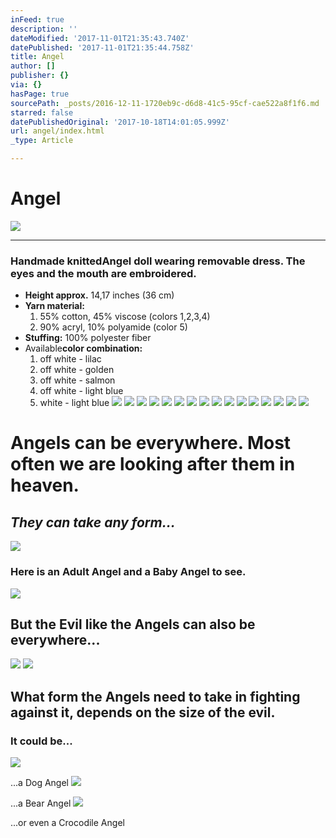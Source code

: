 ```yaml
---
inFeed: true
description: ''
dateModified: '2017-11-01T21:35:43.740Z'
datePublished: '2017-11-01T21:35:44.758Z'
title: Angel
author: []
publisher: {}
via: {}
hasPage: true
sourcePath: _posts/2016-12-11-1720eb9c-d6d8-41c5-95cf-cae522a8f1f6.md
starred: false
datePublishedOriginal: '2017-10-18T14:01:05.999Z'
url: angel/index.html
_type: Article

---
```

# **Angel**
![](https://the-grid-user-content.s3-us-west-2.amazonaws.com/ffb2e421-e579-487e-aeb5-ba068c2b6345.jpg)

---

### Handmade knitted**Angel** doll wearing removable dress. The eyes and the mouth are embroidered.

* **Height approx.** 14,17 inches (36 cm)
* **Yarn material:**
  1. 55% cotton, 45% viscose (colors 1,2,3,4)
  2. 90% acryl, 10% polyamide (color 5)
* **Stuffing:** 100% polyester fiber
* Available**color combination:**
  1. off white - lilac
  2. off white - golden
  3. off white - salmon
  4. off white - light blue
  5. white - light blue
![](https://the-grid-user-content.s3-us-west-2.amazonaws.com/23631206-a608-40be-acd4-05018c0578d3.jpg)
![](https://the-grid-user-content.s3-us-west-2.amazonaws.com/9d4e41a7-227c-4e3e-b27d-e64722d033c3.jpg)
![](https://the-grid-user-content.s3-us-west-2.amazonaws.com/6e450d34-dd08-4a49-a2c0-34d9d8e4268b.jpg)
![](https://the-grid-user-content.s3-us-west-2.amazonaws.com/d28e532e-c7ba-45bf-93c6-12813c2d772f.jpg)
![](https://the-grid-user-content.s3-us-west-2.amazonaws.com/a3ab5f9b-f5bc-422f-9e0b-77c7b4bf20f9.jpg)
![](https://the-grid-user-content.s3-us-west-2.amazonaws.com/c6c166f8-a800-4d52-b852-63c9ae3e35f2.jpg)
![](https://the-grid-user-content.s3-us-west-2.amazonaws.com/35ab7929-2425-4d72-abce-b9a9ca378654.jpg)
![](https://the-grid-user-content.s3-us-west-2.amazonaws.com/41a19d53-9a64-4683-a864-9887e06122c6.jpg)
![](https://the-grid-user-content.s3-us-west-2.amazonaws.com/bec5b322-5260-49ee-9c79-fcb5579e9b9c.jpg)
![](https://the-grid-user-content.s3-us-west-2.amazonaws.com/6e99e628-ea73-4e50-8e9b-8e840d1bf035.jpg)
![](https://the-grid-user-content.s3-us-west-2.amazonaws.com/3e4d960a-ca72-4b2d-855d-e8f8a8534fb3.jpg)
![](https://the-grid-user-content.s3-us-west-2.amazonaws.com/23e7a181-33d7-46b0-8b9e-77560ced80a8.jpg)
![](https://the-grid-user-content.s3-us-west-2.amazonaws.com/46de5511-154c-408c-8d31-bbf98caf0b00.jpg)
![](https://the-grid-user-content.s3-us-west-2.amazonaws.com/9d0194eb-af9c-45c9-b941-df26f460ab07.jpg)
![](https://the-grid-user-content.s3-us-west-2.amazonaws.com/b3941104-04ae-47f8-9947-a8bf4ce6d16a.jpg)
![](https://the-grid-user-content.s3-us-west-2.amazonaws.com/9424661a-e483-4805-8170-13c6e9313395.jpg)

# **Angels can be everywhere. Most often we are looking after them in heaven.**

## _They can take any form..._
![](https://the-grid-user-content.s3-us-west-2.amazonaws.com/aa80d3d1-71e7-47f8-be69-d8427d2afee0.jpg)

### Here is an Adult Angel and a Baby Angel to see.
![](https://the-grid-user-content.s3-us-west-2.amazonaws.com/ca55ba32-c1a7-44dd-ba04-cbca8399d35f.jpg)

## But the Evil like the Angels can also be everywhere...
![](https://the-grid-user-content.s3-us-west-2.amazonaws.com/855811dd-fdb8-4683-ad73-8ecc63914878.jpg)
![](https://the-grid-user-content.s3-us-west-2.amazonaws.com/9084a777-6649-41cf-8e2f-54d381a5c1ff.jpg)

## What form the Angels need to take in fighting against it, depends on the size of the evil.

### It could be...
![](https://the-grid-user-content.s3-us-west-2.amazonaws.com/790fa9de-220c-493d-b63f-fda8acb560d7.jpg)

...a Dog Angel
![](https://the-grid-user-content.s3-us-west-2.amazonaws.com/b10cc4ae-c6ec-4200-87f2-08076836499f.jpg)

...a Bear Angel
![](https://the-grid-user-content.s3-us-west-2.amazonaws.com/cd2aa043-4881-4bbd-9a10-ce591574b18f.jpg)

...or even a Crocodile Angel